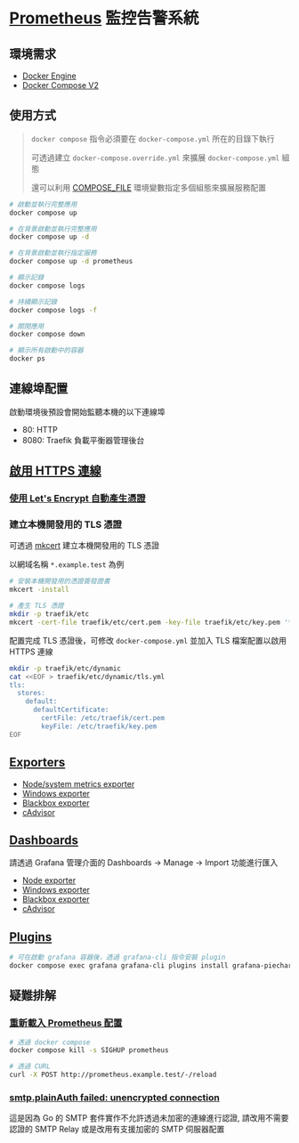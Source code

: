 # [Prometheus](https://prometheus.io/) 監控告警系統

## 環境需求

- [Docker Engine](https://docs.docker.com/install/)
- [Docker Compose V2](https://docs.docker.com/compose/cli-command/)

## 使用方式

> `docker compose` 指令必須要在 `docker-compose.yml` 所在的目錄下執行
>
> 可透過建立 `docker-compose.override.yml` 來擴展 `docker-compose.yml` 組態
>
> 還可以利用 [COMPOSE_FILE](https://docs.docker.com/compose/reference/envvars/#compose_file) 環境變數指定多個組態來擴展服務配置

```sh
# 啟動並執行完整應用
docker compose up

# 在背景啟動並執行完整應用
docker compose up -d

# 在背景啟動並執行指定服務
docker compose up -d prometheus

# 顯示記錄
docker compose logs

# 持續顯示記錄
docker compose logs -f

# 關閉應用
docker compose down

# 顯示所有啟動中的容器
docker ps
```

## 連線埠配置

啟動環境後預設會開始監聽本機的以下連線埠

- 80: HTTP
- 8080: Traefik 負載平衡器管理後台

## [啟用 HTTPS 連線](https://doc.traefik.io/traefik/https/tls/)

### [使用 Let's Encrypt 自動產生憑證](https://doc.traefik.io/traefik/https/acme/)

### 建立本機開發用的 TLS 憑證

可透過 [mkcert](https://github.com/FiloSottile/mkcert) 建立本機開發用的 TLS 憑證

以網域名稱 `*.example.test` 為例

```sh
# 安裝本機開發用的憑證簽發證書
mkcert -install

# 產生 TLS 憑證
mkdir -p traefik/etc
mkcert -cert-file traefik/etc/cert.pem -key-file traefik/etc/key.pem '*.example.test'
```

配置完成 TLS 憑證後，可修改 `docker-compose.yml` 並加入 TLS 檔案配置以啟用 HTTPS 連線

```sh
mkdir -p traefik/etc/dynamic
cat <<EOF > traefik/etc/dynamic/tls.yml
tls:
  stores:
    default:
      defaultCertificate:
        certFile: /etc/traefik/cert.pem
        keyFile: /etc/traefik/key.pem
EOF
```

## [Exporters](https://prometheus.io/docs/instrumenting/exporters/)

- [Node/system metrics exporter](https://github.com/prometheus/node_exporter)
- [Windows exporter](https://github.com/prometheus-community/windows_exporter)
- [Blackbox exporter](https://github.com/prometheus/blackbox_exporter)
- [cAdvisor](https://github.com/google/cadvisor)

## [Dashboards](https://grafana.com/grafana/dashboards)

請透過 Grafana 管理介面的 Dashboards -> Manage -> Import 功能進行匯入

- [Node exporter](https://grafana.com/grafana/dashboards/10180)
- [Windows exporter](https://grafana.com/grafana/dashboards/13261)
- [Blackbox exporter](https://grafana.com/grafana/dashboards/11529)
- [cAdvisor](https://grafana.com/grafana/dashboards/12831)

## [Plugins](https://grafana.com/grafana/plugins)

```sh
# 可在啟動 grafana 容器後，透過 grafana-cli 指令安裝 plugin
docker compose exec grafana grafana-cli plugins install grafana-piechart-panel
```

## 疑難排解

### [重新載入 Prometheus 配置](https://prometheus.io/docs/prometheus/latest/management_api/)

```sh
# 透過 docker compose
docker compose kill -s SIGHUP prometheus

# 透過 CURL
curl -X POST http://prometheus.example.test/-/reload
```

### [smtp.plainAuth failed: unencrypted connection](https://github.com/prometheus/alertmanager/issues/1358)

這是因為 Go 的 SMTP 套件實作不允許透過未加密的連線進行認證, 請改用不需要認證的 SMTP Relay 或是改用有支援加密的 SMTP 伺服器配置
